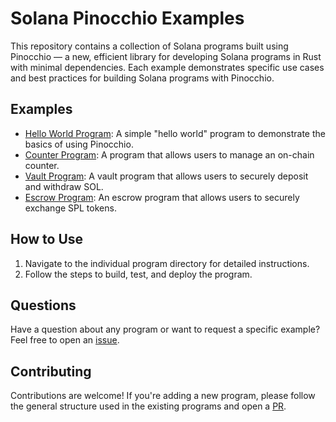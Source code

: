# Solana Pinocchio Examples

This repository contains a collection of Solana programs built using Pinocchio — a new, efficient library for developing Solana programs in Rust with minimal dependencies. Each example demonstrates specific use cases and best practices for building Solana programs with Pinocchio.

## Examples

- [Hello World Program](pinocchio-hello-world/README.md): A simple "hello world" program to demonstrate the basics of using Pinocchio.
- [Counter Program](pinocchio-counter/README.md): A program that allows users to manage an on-chain counter.
- [Vault Program](pinocchio-vault/README.md): A vault program that allows users to securely deposit and withdraw SOL.
- [Escrow Program](pinocchio-escrow/README.md): An escrow program that allows users to securely exchange SPL tokens.


## How to Use

1. Navigate to the individual program directory for detailed instructions.
2. Follow the steps to build, test, and deploy the program.


## Questions
Have a question about any program or want to request a specific example? Feel free to open an [issue](https://github.com/bidhan-a/solana-pinocchio-examples/issues).


## Contributing
Contributions are welcome! If you're adding a new program, please follow the general structure used in the existing programs and open a [PR](https://github.com/bidhan-a/solana-pinocchio-examples/pulls).

